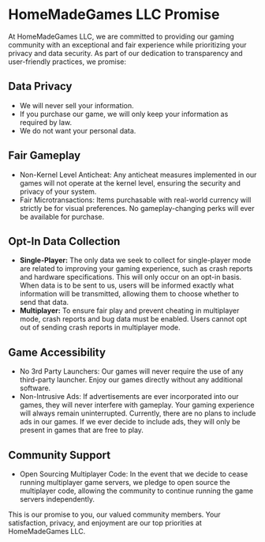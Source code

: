 # HomeMadeGames LLC Promise

At HomeMadeGames LLC, we are committed to providing our gaming community with an exceptional and fair experience while prioritizing your privacy and data security. As part of our dedication to transparency and user-friendly practices, we promise:

## Data Privacy
- We will never sell your information.
- If you purchase our game, we will only keep your information as required by law.
- We do not want your personal data.

## Fair Gameplay
- Non-Kernel Level Anticheat: Any anticheat measures implemented in our games will not operate at the kernel level, ensuring the security and privacy of your system.
- Fair Microtransactions: Items purchasable with real-world currency will strictly be for visual preferences. No gameplay-changing perks will ever be available for purchase.

## Opt-In Data Collection
- **Single-Player:** The only data we seek to collect for single-player mode are related to improving your gaming experience, such as crash reports and hardware specifications. This will only occur on an opt-in basis. When data is to be sent to us, users will be informed exactly what information will be transmitted, allowing them to choose whether to send that data.
- **Multiplayer:** To ensure fair play and prevent cheating in multiplayer mode, crash reports and bug data must be enabled. Users cannot opt out of sending crash reports in multiplayer mode.

## Game Accessibility
- No 3rd Party Launchers: Our games will never require the use of any third-party launcher. Enjoy our games directly without any additional software.
- Non-Intrusive Ads: If advertisements are ever incorporated into our games, they will never interfere with gameplay. Your gaming experience will always remain uninterrupted. Currently, there are no plans to include ads in our games. If we ever decide to include ads, they will only be present in games that are free to play.

## Community Support
- Open Sourcing Multiplayer Code: In the event that we decide to cease running multiplayer game servers, we pledge to open source the multiplayer code, allowing the community to continue running the game servers independently.

This is our promise to you, our valued community members. Your satisfaction, privacy, and enjoyment are our top priorities at HomeMadeGames LLC.
